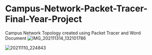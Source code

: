 # Campus-Network-Packet-Tracer-Final-Year-Project
Campus Network Topology created using Packet Tracer and Word Document
![IMG_202111314_132101786](https://user-images.githubusercontent.com/87649237/141190036-6b3a1577-81cc-4110-9714-d19b8c726a0b.png)

![20211110_224843](https://user-images.githubusercontent.com/87649237/141191319-9ae2c0f1-8edd-430c-a4d1-8b86f9521b40.jpg)
